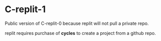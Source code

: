 # C-replit-1

Public version of C-replit-0 because replit will not pull a private repo.

replit requires purchase of **cycles** to create a project from a github repo.
